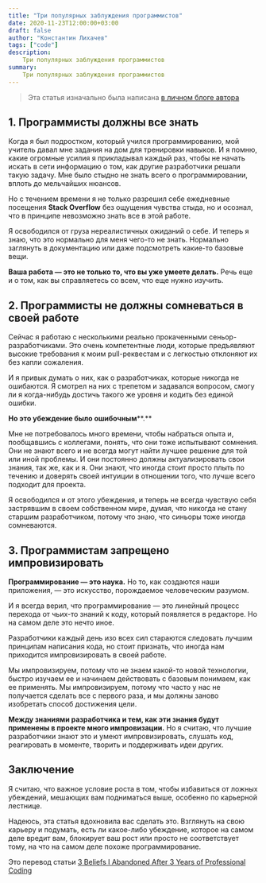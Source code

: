 ```yaml
---
title: "Три популярных заблуждения программистов"
date: 2020-11-23T12:00:00+03:00
draft: false
author: "Константин Лихачев"
tags: ["code"]
description:
    Три популярных заблуждения программистов
summary:
    Три популярных заблуждения программистов
---
```


>Эта статья изначально была написана [в личном блоге автора](https://k.likhachev.site/blog/post/beliefs/)

1\. Программисты должны все знать
---------------------------------

Когда я был подростком, который учился программированию, мой учитель давал мне задания на дом для тренировки навыков. И я помню, какие огромные усилия я прикладывал каждый раз, чтобы не начать искать в сети информацию о том, как другие разработчики решали такую задачу. Мне было стыдно не знать всего о программировании, вплоть до мельчайших нюансов.

Но с течением времени я не только разрешил себе ежедневные посещения **Stack Overflow** без ощущения чувства стыда, но и осознал, что в принципе невозможно знать все в этой работе.

Я освободился от груза нереалистичных ожиданий о себе. И теперь я знаю, что это нормально для меня чего-то не знать. Нормально заглянуть в документацию или даже подсмотреть какие-то базовые вещи.

**Ваша работа — это не только то, что вы уже умеете делать.** Речь еще и о том, как вы справляетесь со всем, что еще нужно изучить.

2\. Программисты не должны сомневаться в своей работе
-----------------------------------------------------

Сейчас я работаю с несколькими реально прокаченными сеньор-разработчиками. Это очень компетентные люди, которые предъявляют высокие требования к моим pull-реквестам и с легкостью отклоняют их без капли сожаления.

И я привык думать о них, как о разработчиках, которые никогда не ошибаются. Я смотрел на них с трепетом и задавался вопросом, смогу ли я когда-нибудь достичь такого же уровня и кодить без единой ошибки.

**Но это убеждение было ошибочным****.**

Мне не потребовалось много времени, чтобы набраться опыта и, пообщавшись с коллегами, понять, что они тоже испытывают сомнения. Они не знают всего и не всегда могут найти лучшее решение для той или иной проблемы. И они постоянно должны актуализировать свои знания, так же, как и я. Они знают, что иногда стоит просто плыть по течению и доверять своей интуиции в отношении того, что лучше всего подходит для проекта.

Я освободился и от этого убеждения, и теперь не всегда чувствую себя застрявшим в своем собственном мире, думая, что никогда не стану старшим разработчиком, потому что знаю, что синьоры тоже иногда сомневаются.

3\. Программистам запрещено импровизировать
-------------------------------------------

**Программирование — это наука.** Но то, как создаются наши приложения, — это искусство, порождаемое человеческим разумом.

И я всегда верил, что программирование — это линейный процесс перехода от чьих-то знаний к коду, который появляется в редакторе. Но на самом деле это нечто иное.

Разработчики каждый день изо всех сил стараются следовать лучшим принципам написания кода, но стоит признать, что иногда нам приходится импровизировать в своей работе.

Мы импровизируем, потому что не знаем какой-то новой технологии, быстро изучаем ее и начинаем действовать с базовым понимаем, как ее применять. Мы импровизируем, потому что часто у нас не получается сделать все с первого раза, и мы должны заново изобретать способ достижения цели.

**Между знаниями разработчика и тем, как эти знания будут применены в проекте много импровизации.** Но я считаю, что лучшие разработчики знают это и умеют импровизировать, слушать код, реагировать в моменте, творить и поддерживать идеи других.

Заключение
----------

Я считаю, что важное условие роста в том, чтобы избавиться от ложных убеждений, мешающих вам подниматься выше, особенно по карьерной лестнице.

Надеюсь, эта статья вдохновила вас сделать это. Взглянуть на свою карьеру и подумать, есть ли какое-либо убеждение, которое на самом деле вредит вам, блокирует ваш рост или просто не соответствует тому, на что на самом деле похоже программирование.

Это перевод статьи [3 Beliefs I Abandoned After 3 Years of Professional Coding](https://medium.com/better-programming/3-beliefs-i-abandoned-after-3-years-of-professional-coding-d4a71b588100)
